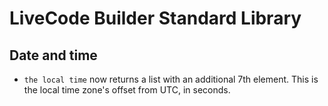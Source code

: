# LiveCode Builder Standard Library

## Date and time

* `the local time` now returns a list with an additional 7th element.
  This is the local time zone's offset from UTC, in seconds.
